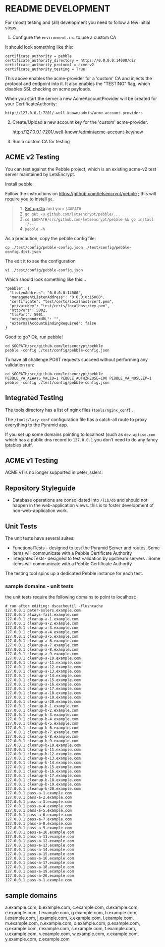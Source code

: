 README DEVELOPMENT
================================

For (most) testing and (all) development you need to follow a few initial steps.

1. Configure the `environment.ini` to use a custom CA

It should look something like this:

	certificate_authority = pebble
	certificate_authority_directory = https://0.0.0.0:14000/dir
	certificate_authority_protocol = acme-v2
	certificate_authority_testing = True

This above enables the acme-provider for a 'custom' CA and injects the protocol and endpoint into it.
It also enables the "TESTING" flag, which disables SSL checking on acme payloads.

When you start the server a new AcmeAccountProvider will be created for your CertificateAuthority:

	http://127.0.0.1:7201/.well-known/admin/acme-account-providers

2.  Create/Upload a new account key for the 'custom' acme-provider.

	http://127.0.0.1:7201/.well-known/admin/acme-account-key/new


3. Run a custom CA for testing

## ACME v2 Testing

You can test against the Pebble project, which is an existing acme-v2 test server maintained by LetsEncrypt.

Install pebble

Follow the instructions on https://github.com/letsencrypt/pebble ; this will require you to install `go`.

> 1. [Set up Go](https://golang.org/doc/install) and your `$GOPATH`
> 2. `go get -u github.com/letsencrypt/pebble/...`
> 3. `cd $GOPATH/src/github.com/letsencrypt/pebble && go install ./...`
> 4. `pebble -h`

As a precaution, copy the pebble config file:

    cp ./test/config/pebble-config.json ./test/config/pebble-config.dist.json

The edit it to see the configuration

	vi ./test/config/pebble-config.json

Which should look something like this...

	"pebble": {
	  "listenAddress": "0.0.0.0:14000",
	  "managementListenAddress": "0.0.0.0:15000",
	  "certificate": "test/certs/localhost/cert.pem",
	  "privateKey": "test/certs/localhost/key.pem",
	  "httpPort": 5002,
	  "tlsPort": 5001,
	  "ocspResponderURL": "",
	  "externalAccountBindingRequired": false
	}


Good to go?  Ok, run pebble!

	cd $GOPATH/src/github.com/letsencrypt/pebble
    pebble -config ./test/config/pebble-config.json

To have all challenge POST requests succeed without performing any validation run:

	cd $GOPATH/src/github.com/letsencrypt/pebble
	PEBBLE_VA_ALWAYS_VALID=1 PEBBLE_AUTHZREUSE=100 PEBBLE_VA_NOSLEEP=1 pebble -config ./test/config/pebble-config.json

## Integrated Testing

The tools directory has a list of nginx files (`tools/nginx_conf`) .

The `/tools/lazy.conf` configuration file has a catch-all route to proxy everything to the Pyramid app. 

If you set up some domains pointing to localhost (such as `dev.aptise.com` which has a public dns record to `127.0.0.1` you don't need to do any fancy iptables stuff.


## ACME v1 Testing

ACME v1 is no longer supported in peter_sslers.


## Repository Styleguide

* Database operations are consolidated into `/lib/db` and should not happen in the web-application views. this is to foster development of non-web-application work.


## Unit Tests

The unit tests have several suites:

* FunctionalTests - designed to test the Pyramid Server and routes. Some items will communicate with a Pebble Certificate Authority
* IntegratedTests- designed to test validation by upstream servers . Some items will communicate with a Pebble Certificate Authority

The testing tool spins up a dedicated Pebble instance for each test.


### sample domains - unit tests

the unit tests require the following domains to point to localhost:

	# run after editing: dscacheutil -flushcache
	127.0.0.1 peter-sslers.example.com
	127.0.0.1 always-fail.example.com
	127.0.0.1 cleanup-a-1.example.com
	127.0.0.1 cleanup-a-2.example.com
	127.0.0.1 cleanup-a-3.example.com
	127.0.0.1 cleanup-a-4.example.com
	127.0.0.1 cleanup-a-5.example.com
	127.0.0.1 cleanup-a-6.example.com
	127.0.0.1 cleanup-a-7.example.com
	127.0.0.1 cleanup-a-8.example.com
	127.0.0.1 cleanup-a-9.example.com
	127.0.0.1 cleanup-a-10.example.com
	127.0.0.1 cleanup-a-11.example.com
	127.0.0.1 cleanup-a-12.example.com
	127.0.0.1 cleanup-a-13.example.com
	127.0.0.1 cleanup-a-14.example.com
	127.0.0.1 cleanup-a-15.example.com
	127.0.0.1 cleanup-a-16.example.com
	127.0.0.1 cleanup-a-17.example.com
	127.0.0.1 cleanup-a-18.example.com
	127.0.0.1 cleanup-a-19.example.com
	127.0.0.1 cleanup-a-20.example.com
	127.0.0.1 cleanup-b-1.example.com
	127.0.0.1 cleanup-b-2.example.com
	127.0.0.1 cleanup-b-3.example.com
	127.0.0.1 cleanup-b-4.example.com
	127.0.0.1 cleanup-b-5.example.com
	127.0.0.1 cleanup-b-6.example.com
	127.0.0.1 cleanup-b-7.example.com
	127.0.0.1 cleanup-b-8.example.com
	127.0.0.1 cleanup-b-9.example.com
	127.0.0.1 cleanup-b-10.example.com
	127.0.0.1 cleanup-b-11.example.com
	127.0.0.1 cleanup-b-12.example.com
	127.0.0.1 cleanup-b-13.example.com
	127.0.0.1 cleanup-b-14.example.com
	127.0.0.1 cleanup-b-15.example.com
	127.0.0.1 cleanup-b-16.example.com
	127.0.0.1 cleanup-b-17.example.com
	127.0.0.1 cleanup-b-18.example.com
	127.0.0.1 cleanup-b-19.example.com
	127.0.0.1 cleanup-b-20.example.com
	127.0.0.1 pass-a-1.example.com
	127.0.0.1 pass-a-2.example.com
	127.0.0.1 pass-a-3.example.com
	127.0.0.1 pass-a-4.example.com
	127.0.0.1 pass-a-5.example.com
	127.0.0.1 pass-a-6.example.com
	127.0.0.1 pass-a-7.example.com
	127.0.0.1 pass-a-8.example.com
	127.0.0.1 pass-a-9.example.com
	127.0.0.1 pass-a-10.example.com
	127.0.0.1 pass-a-11.example.com
	127.0.0.1 pass-a-12.example.com
	127.0.0.1 pass-a-13.example.com
	127.0.0.1 pass-a-14.example.com
	127.0.0.1 pass-a-15.example.com
	127.0.0.1 pass-a-16.example.com
	127.0.0.1 pass-a-17.example.com
	127.0.0.1 pass-a-18.example.com
	127.0.0.1 pass-a-19.example.com
	127.0.0.1 pass-a-20.example.com
	127.0.0.1 pass-b-1.example.com


## sample domains

a.example.com, b.example.com, c.example.com, d.example.com, e.example.com, f.example.com, g.example.com, h.example.com, i.example.com, j.example.com, k.example.com, l.example.com, m.example.com, n.example.com, o.example.com, p.example.com, q.example.com, r.example.com, s.example.com, t.example.com, u.example.com, v.example.com, w.example.com, x.example.com, y.example.com, z.example.com



